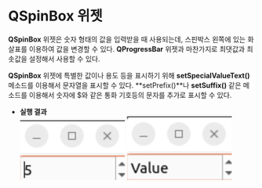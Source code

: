 # QSpinBox 위젯

**QSpinBox** 위젯은 숫자 형태의 값을 입력받을 때 사용되는데, 스핀박스 왼쪽에 있는 화살표를 이용하여 값을 변경할 수 있다. **QProgressBar** 위젯과 마찬가지로 최댓값과 최솟값을 설정해서 사용할 수 있다.

**QSpinBox** 위젯에 특별한 값이나 용도 등을 표시하기 위해 **setSpecialValueText()** 메소드를 이용해서 문자열을 표시할 수 있다. **setPrefix()**나 **setSuffix()** 같은 메소드를 이용해서 숫자에 $와 같은 통화 기호등의 문자를 추가로 표시할 수 있다.

+ **실행 결과**<br>
![spinbox](../../../docs/Img/spinbox.png)
![spinbox2](../../../docs/Img/spinbox2.png)
